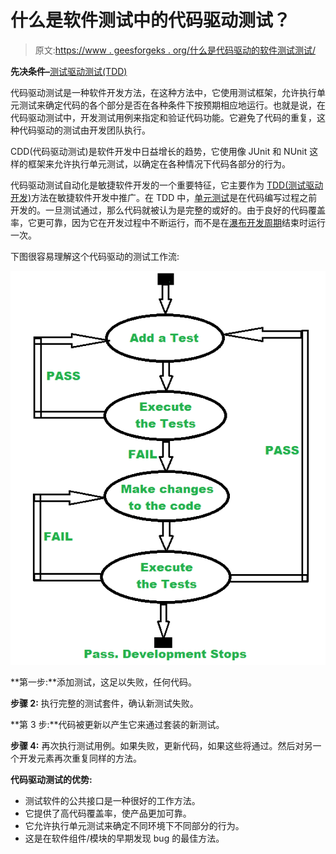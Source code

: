 # 什么是软件测试中的代码驱动测试？

> 原文:[https://www . geesforgeks . org/什么是代码驱动的软件测试测试/](https://www.geeksforgeeks.org/what-is-code-driven-testing-in-software-testing/)

**先决条件–**[测试驱动测试(TDD)](https://www.geeksforgeeks.org/test-driven-development-tdd/)

代码驱动测试是一种软件开发方法，在这种方法中，它使用测试框架，允许执行单元测试来确定代码的各个部分是否在各种条件下按预期相应地运行。也就是说，在代码驱动测试中，开发测试用例来指定和验证代码功能。它避免了代码的重复，这种代码驱动的测试由开发团队执行。

CDD(代码驱动测试)是软件开发中日益增长的趋势，它使用像 JUnit 和 NUnit 这样的框架来允许执行单元测试，以确定在各种情况下代码各部分的行为。

代码驱动测试自动化是敏捷软件开发的一个重要特征，它主要作为 [TDD(测试驱动开发)](https://www.geeksforgeeks.org/test-driven-development-tdd/)方法在敏捷软件开发中推广。在 TDD 中，[单元测试](https://www.geeksforgeeks.org/unit-testing-software-testing/)是在代码编写过程之前开发的。一旦测试通过，那么代码就被认为是完整的或好的。由于良好的代码覆盖率，它更可靠，因为它在开发过程中不断运行，而不是在[瀑布开发周期](https://www.geeksforgeeks.org/software-engineering-classical-waterfall-model/)结束时运行一次。

下图很容易理解这个代码驱动的测试工作流:

![](img/c38531c7b9b4b5b9d35892418d11d8c4.png)

**第一步:**添加测试，这足以失败，任何代码。

**步骤 2:** 执行完整的测试套件，确认新测试失败。

**第 3 步:**代码被更新以产生它来通过套装的新测试。

**步骤 4:** 再次执行测试用例。如果失败，更新代码，如果这些将通过。然后对另一个开发元素再次重复同样的方法。

**代码驱动测试的优势:**

*   测试软件的公共接口是一种很好的工作方法。
*   它提供了高代码覆盖率，使产品更加可靠。
*   它允许执行单元测试来确定不同环境下不同部分的行为。
*   这是在软件组件/模块的早期发现 bug 的最佳方法。